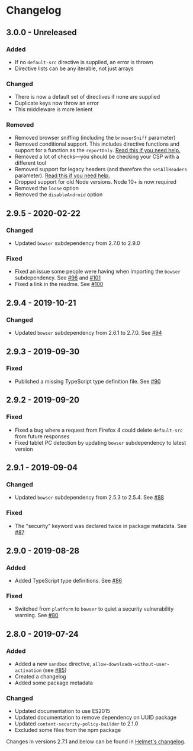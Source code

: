 # Changelog

## 3.0.0 - Unreleased

### Added

- If no `default-src` directive is supplied, an error is thrown
- Directive lists can be any iterable, not just arrays

### Changed

- There is now a default set of directives if none are supplied
- Duplicate keys now throw an error
- This middleware is more lenient

### Removed

- Removed browser sniffing (including the `browserSniff` parameter)
- Removed conditional support. This includes directive functions and support for a function as the `reportOnly`. [Read this if you need help.](https://github.com/helmetjs/helmet/wiki/Conditionally-using-middleware)
- Removed a lot of checks—you should be checking your CSP with a different tool
- Removed support for legacy headers (and therefore the `setAllHeaders` parameter). [Read this if you need help.](https://github.com/helmetjs/helmet/wiki/Setting-legacy-Content-Security-Policy-headers-in-Helmet-4)
- Dropped support for old Node versions. Node 10+ is now required
- Removed the `loose` option
- Removed the `disableAndroid` option

## 2.9.5 - 2020-02-22

### Changed

- Updated `bowser` subdependency from 2.7.0 to 2.9.0

### Fixed

- Fixed an issue some people were having when importing the `bowser` subdependency. See [#96](https://github.com/helmetjs/csp/issues/96) and [#101](https://github.com/helmetjs/csp/pull/101)
- Fixed a link in the readme. See [#100](https://github.com/helmetjs/csp/pull/100)

## 2.9.4 - 2019-10-21

### Changed

- Updated `bowser` subdependency from 2.6.1 to 2.7.0. See [#94](https://github.com/helmetjs/csp/pull/94)

## 2.9.3 - 2019-09-30

### Fixed

- Published a missing TypeScript type definition file. See [#90](https://github.com/helmetjs/csp/issues/90)

## 2.9.2 - 2019-09-20

### Fixed

- Fixed a bug where a request from Firefox 4 could delete `default-src` from future responses
- Fixed tablet PC detection by updating `bowser` subdependency to latest version

## 2.9.1 - 2019-09-04

### Changed

- Updated `bowser` subdependency from 2.5.3 to 2.5.4. See [#88](https://github.com/helmetjs/csp/pull/88)

### Fixed

- The "security" keyword was declared twice in package metadata. See [#87](https://github.com/helmetjs/csp/pull/87)

## 2.9.0 - 2019-08-28

### Added

- Added TypeScript type definitions. See [#86](https://github.com/helmetjs/csp/pull/86)

### Fixed

- Switched from `platform` to `bowser` to quiet a security vulnerability warning. See [#80](https://github.com/helmetjs/csp/issues/80)

## 2.8.0 - 2019-07-24

### Added

- Added a new `sandbox` directive, `allow-downloads-without-user-activation` (see [#85](https://github.com/helmetjs/csp/pull/85))
- Created a changelog
- Added some package metadata

### Changed

- Updated documentation to use ES2015
- Updated documentation to remove dependency on UUID package
- Updated `content-security-policy-builder` to 2.1.0
- Excluded some files from the npm package

Changes in versions 2.7.1 and below can be found in [Helmet's changelog](https://github.com/helmetjs/helmet/blob/master/CHANGELOG.md).
